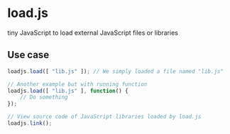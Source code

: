 # load.js
tiny JavaScript to load external JavaScript files or libraries

## Use case
```javascript
loadjs.load([ "lib.js" ]); // We simply loaded a file named "lib.js"

// Another example but with running function
loadjs.load([ "lib.js" ], function() {
    // Do something
});

// View source code of JavaScript libraries loaded by load.js
loadjs.link();
```